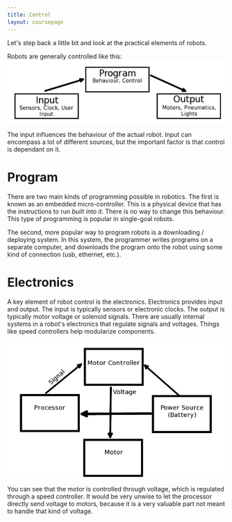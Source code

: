 ```yaml
---
title: Control
layout: coursepage
---
```


Let's step back a little bit and look at the practical elements of robots.

Robots are generally controlled like this:
![](/img/control.png)

The input influences the behaviour of the actual robot. Input can encompass a lot of different sources, but the important factor is that control is dependant on it.

# Program
There are two main kinds of programming possible in robotics. The first is known as an embedded micro-controller. This is a physical device that has the instructions to run *built into it*. There is no way to change this behaviour. This type of programming is popular in single-goal robots.

The second, more popular way to program robots is a downloading / deploying system. In this system, the programmer writes programs on a separate computer, and downloads the program onto the robot using some kind of connection (usb, ethernet, etc.).

# Electronics
A key element of robot control is the electronics. Electronics provides input and output. The input is typically sensors or electronic clocks. The output is typically motor voltage or solenoid signals. There are usually internal systems in a robot's electronics that regulate signals and voltages. Things like speed controllers help modularize components.

![](/img/motor.png)

You can see that the motor is controlled through voltage, which is regulated through a speed controller. It would be very unwise to let the processor directly send voltage to motors, because it is a very valuable part not meant to handle that kind of voltage.
